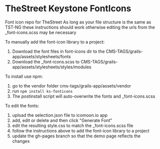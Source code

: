# TheStreet Keystone FontIcons
Font icon repo for TheStreet
As long as your file structure is the same as TST-NG these instructions should work otherwise editing the urls from the _font-icons.scss may be necessary

To manually add the font-icon library to a project:
<ol><li>Download the font files in font-icons dir to the CMS-TAGS/grails-app/assets/stylesheets/fonts</li>
<li>Download the _font-icons.scss to CMS-TAGS/grails-app/assets/stylesheets/styles/modules</li>
</ol>

To install use npm:
<ol>
<li>go to the vendor folder cms-tags/grails-app/assets/vendor</li>
<li>run <code>npm install ks-fonticons</code></li>
<li>The postinstall script will auto-overwrite the fonts and _font-icons.scss</li>
</ol>

To edit the fonts: 
<ol>
<li>upload the selection.json file to icomoon.io app</li>
<li>add, edit or delete and then click "Generate Font"</li>
<li>edit the resulting style.css to match the _font-icons.scss file</li>
<li>follow the instructions above to add the font-icon library to a project</li>
<li>update the gh-pages branch so that the demo page reflects the changes</li>
</ol>

